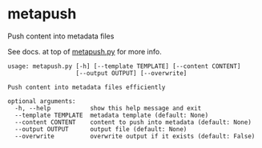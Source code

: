 # metapush

Push content into metadata files

See docs. at top of [metapush.py](metapush.py) for more info.

    usage: metapush.py [-h] [--template TEMPLATE] [--content CONTENT]
                       [--output OUTPUT] [--overwrite]

    Push content into metadata files efficiently

    optional arguments:
      -h, --help           show this help message and exit
      --template TEMPLATE  metadata template (default: None)
      --content CONTENT    content to push into metadata (default: None)
      --output OUTPUT      output file (default: None)
      --overwrite          overwrite output if it exists (default: False)
